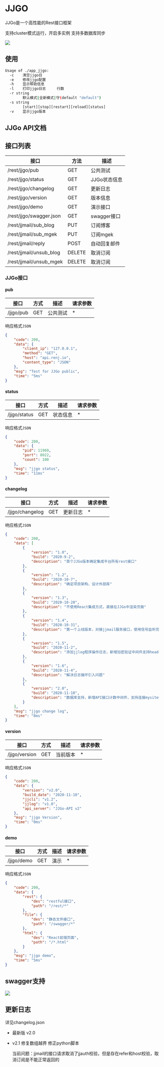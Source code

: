 # JJGO

JJGo是一个高性能的Rest接口框架

支持cluster模式运行，开启多实例
支持多数据库同步

![](imgs/jjgo/demo1.png)

## 使用

```bash
Usage of ./app_jjgo:                                                                                         
  -c    清空jjgo日                                                                                           
  -e    修改jjgo配置                                                                                         
  -h    显示帮助信息                                                                                         
  -l    打印jjgo日志     行数                                                                                
  -r string                                                                                                  
        默认模式|全新模式|守(default "default")                                                              
  -s string                                                                                                  
        [start][stop][restart][reload][status]                                                               
  -v    显示jjgo版本
```

## JJGo API文档

## 接口列表

| 接口                    | 方法   | 描述         |
| ----------------------- | ------ | ------------ |
| /rest/jjgo/pub          | GET    | 公共测试     |
| /rest/jjgo/status       | GET    | JJGo状态信息 |
| /rest/jjgo/changelog    | GET    | 更新日志     |
| /rest/jjgo/version      | GET    | 版本信息     |
| /rest/jjgo/demo         | GET    | 演示接口     |
| /rest/jjgo/swagger.json | GET    | swagger接口  |
| /rest/jjmail/sub_blog   | PUT    | 订阅博客     |
| /rest/jjmail/sub_mgek   | PUT    | 订阅mgek     |
| /rest/jjmail/reply      | POST   | 自动回复邮件 |
| /rest/jjmail/unsub_blog | DELETE | 取消订阅     |
| /rest/jjmail/unsub_mgek | DELETE | 取消订阅     |

### JJGo接口

#### pub

| 接口      | 方式 | 描述     | 请求参数 |
| --------- | ---- | -------- | -------- |
| /jjgo/pub | GET  | 公共测试 | *        |

响应格式`JSON`

```json
{
    "code": 200,
    "data": {
        "client_ip": "127.0.0.1",
        "method": "GET",
        "host": "api.renj.io",
        "content_type": "JSON"
    },
    "msg": "Test for JJGo public",
    "time": "5ms"
}
```

#### status

| 接口         | 方式 | 描述     | 请求参数 |
| ------------ | ---- | -------- | -------- |
| /jjgo/status | GET  | 状态信息 | *        |

响应格式`JSON`

```json
{
    "code": 200,
    "data": {
        "pid": 11969,
        "port": 8022,
        "count": 100
    },
    "msg": "jjgo status",
    "time": "11ms"
}
```

#### changelog

| 接口            | 方式 | 描述     | 请求参数 |
| --------------- | ---- | -------- | -------- |
| /jjgo/changelog | GET  | 更新日志 | *        |

响应格式`JSON`

```json
{
    "code": 200,
    "data": [
        {
            "version": "1.0",
            "build": "2020-9-2",
            "description": "首个JJGo版本确定集成平台所有rest接口"
        },
        {
            "version": "1.2",
            "build": "2020-10-7",
            "description": "确定项目架构，设计外部库"
        },
        {
            "version": "1.3",
            "build": "2020-10-20",
            "description": "不使用React集成方式，直接在JJGo中渲染页面"
        },
        {
            "version": "1.4",
            "build": "2020-10-31",
            "description": "第一个上线版本，对接jjmail服务接口，使用信号监听完成服务的重启和启动操作"
        },
        {
            "version": "1.5",
            "build": "2020-11-2",
            "description": "添加jjlog程序操作日志，新增加密验证中间件支持header和params验证。解决命令参数在linux下控制台颜色错乱问题，优化重启逻辑支持热重载，支持集群模式启动"
        },
        {
            "version": "1.6",
            "build": "2020-11-4",
            "description": "解决日志循环引入问题"
        },
        {
            "version": "2.0",
            "build": "2020-11-10",
            "description": "数据库支持，新增API接口计数中间件，支持连接mysite数据库"
        }
    ],
    "msg": "jjgo change log",
    "time": "8ms"
}
```

#### version

| 接口          | 方式 | 描述     | 请求参数 |
| ------------- | ---- | -------- | -------- |
| /jjgo/version | GET  | 当前版本 | *        |

响应格式`JSON`

```json
{
    "code": 200,
    "data": {
        "version": "v2.0",
        "build_date": "2020-11-10",
        "jjcli": "v1.2",
        "jjlog": "v1.0",
        "api_server": "JJGo-API v2"
    },
    "msg": "jjgo Version",
    "time": "0ms"
}
```

#### demo

| 接口       | 方式 | 描述 | 请求参数 |
| ---------- | ---- | ---- | -------- |
| /jjgo/demo | GET  | 演示 | *        |

响应格式`JSON`

```json
{
    "code": 200,
    "data": {
        "rest": {
            "des": "restful接口",
            "path": "/rest/*"
        },
        "file": {
            "des": "静态文件接口",
            "path": "/swagger/*"
        },
        "html": {
            "des": "React前端页面",
            "path": "/*.html"
        }
    },
    "msg": "jjgo demo",
    "time": "5ms"
}
```

## swagger支持

![](imgs/jjgo/demo2.png)

## 更新日志

详见changelog.json

- 最新版 v2.0

- v2.1 修复数组越界 修正python脚本

    当前问题：jjmail的接口请求取消了jjauth校验，但是存在refer和host校验，取消订阅是不能正常返回的

